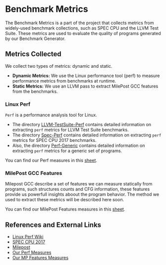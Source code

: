 # Benchmark Metrics

The Benchmark Metrics is a part of the project that collects metrics from widely-used benchmark collections, such as SPEC CPU and the LLVM Test Suite. These metrics are used to evaluate the quality of programs generated by our Benchmark Generator.

## Metrics Collected

We collect two types of metrics: dynamic and static.

- **Dynamic Metrics:**  We use the Linux performance tool (perf) to measure performance metrics from benchmarks at runtime.
- **Static Metrics:** We use an LLVM pass to extract MilePost GCC features from the benchmarks.


### Linux Perf

`Perf` is a performance analysis tool for Linux.

- The directory [LLVM-TestSuite-Perf](https://github.com/lac-dcc/BenchGen/tree/main/Bench-Metrics/LLVM-TestSuite-Perf) contains detailed information on extracting `perf` metrics for LLVM Test Suite benchmarks.
- The directory [Spec-Perf](https://github.com/lac-dcc/BenchGen/tree/main/Bench-Metrics/SPEC-Perf) contains detailed information on extracting `perf` metrics for SPEC CPU 2017 benchmarks.
- Also, the directory [Perf-Generic](https://github.com/lac-dcc/BenchGen/tree/main/Bench-Metrics/Perf-Generic) contains detailed information on extracting `perf` metrics for a generic set of programs.

You can find our Perf measures in this [sheet](https://docs.google.com/spreadsheets/d/1am40z-zQE-eRAPvXTr9_ebvCjsg6u3nGflNv9FHGdVo/edit?usp=sharing).

### MilePost GCC Features
Milepost GCC describe a set of features we can measure statically from programs, such structures counts and CFG information, these features provide us powerfull insights aboout the program behavior.
The method we used to extract these metrics will be described here soon.

You can find our MilePost Features measures in this [sheet](https://docs.google.com/spreadsheets/d/1j-T1jtHk2AGQxafabMxmEP_okLFXLHHsXgaTFG5cxtc/edit?usp=sharing).

## References and External Links

- [Linux Perf Wiki](https://perf.wiki.kernel.org/index.php/Main_Page)
- [SPEC CPU 2017](https://www.spec.org/cpu2017/)
- [Milepost](https://en.wikipedia.org/wiki/MILEPOST_GCC)
- [Our Perf Measures](https://docs.google.com/spreadsheets/d/1am40z-zQE-eRAPvXTr9_ebvCjsg6u3nGflNv9FHGdVo/edit?usp=sharing)
- [Our MP Features Measures](https://docs.google.com/spreadsheets/d/1j-T1jtHk2AGQxafabMxmEP_okLFXLHHsXgaTFG5cxtc/edit?usp=sharing)
